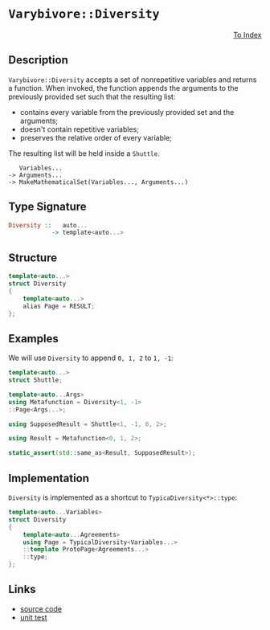 <!-- Copyright 2024 Feng Mofan
SPDX-License-Identifier: Apache-2.0 -->

# `Varybivore::Diversity`

<p style='text-align: right;'><a href="../../../facilities/metafunctions.md#varybivore-diversity">To Index</a></p>

## Description

`Varybivore::Diversity` accepts a set of nonrepetitive variables and returns a function.
When invoked, the function appends the arguments to the previously provided set such that the resulting list:

- contains every variable from the previously provided set and the arguments;
- doesn't contain repetitive variables;
- preserves the relative order of every variable;

The resulting list will be held inside a `Shuttle`.

<pre><code>   Variables...
-> Arguments...
-> MakeMathematicalSet(Variables..., Arguments...)</code></pre>

## Type Signature

```Haskell
Diversity ::   auto...
            -> template<auto...>
```

## Structure

```C++
template<auto...>
struct Diversity
{
    template<auto...>
    alias Page = RESULT;
};
```

## Examples

We will use `Diversity` to append `0, 1, 2` to `1, -1`:

```C++
template<auto...>
struct Shuttle;

template<auto...Args>
using Metafunction = Diversity<1, -1>
::Page<Args...>;

using SupposedResult = Shuttle<1, -1, 0, 2>;

using Result = Metafunction<0, 1, 2>;

static_assert(std::same_as<Result, SupposedResult>);
```

## Implementation

`Diversity` is implemented as a shortcut to `TypicaDiversity<*>::type`:

```C++
template<auto...Variables>
struct Diversity
{
    template<auto...Agreements>
    using Page = TypicalDiversity<Variables...>
    ::template ProtoPage<Agreements...>
    ::type;
};
```

## Links

- [source code](../../../../conceptrodon/descend/varybivore/diversity.hpp)
- [unit test](../../../../tests/unit/metafunctions/varybivore/diversity.test.hpp)
